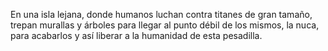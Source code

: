 En una isla lejana, donde humanos luchan contra titanes de gran tamaño, trepan murallas y árboles para llegar 
al punto débil de los mismos, la nuca, para acabarlos y así liberar a la humanidad de esta pesadilla.